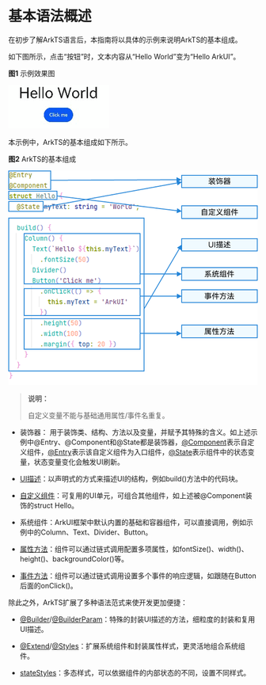 # 基本语法概述

在初步了解ArkTS语言后，本指南将以具体的示例来说明ArkTS的基本组成。

如下图所示，点击“按钮”时，文本内容从“Hello World”变为“Hello ArkUI”。

  **图1** 示例效果图  

![Video_2023-03-06_152548](figures/Video_2023-03-06_152548.gif)

本示例中，ArkTS的基本组成如下所示。

  **图2** ArkTS的基本组成  

![arkts-basic-grammar](figures/arkts-basic-grammar.png)

> **说明：**
>
> 自定义变量不能与基础通用属性/事件名重复。

- 装饰器： 用于装饰类、结构、方法以及变量，并赋予其特殊的含义。如上述示例中\@Entry、\@Component和\@State都是装饰器，[@Component](arkts-create-custom-components.md#component)表示自定义组件，[@Entry](arkts-create-custom-components.md#entry)表示该自定义组件为入口组件，[@State](arkts-state.md)表示组件中的状态变量，状态变量变化会触发UI刷新。

- [UI描述](arkts-declarative-ui-description.md)：以声明式的方式来描述UI的结构，例如build()方法中的代码块。

- [自定义组件](arkts-create-custom-components.md)：可复用的UI单元，可组合其他组件，如上述被\@Component装饰的struct Hello。

- 系统组件：ArkUI框架中默认内置的基础和容器组件，可以直接调用，例如示例中的Column、Text、Divider、Button。

- [属性方法](../../reference/apis-arkui/arkui-ts/ts-component-general-attributes.md)：组件可以通过链式调用配置多项属性，如fontSize()、width()、height()、backgroundColor()等。

- [事件方法](../../reference/apis-arkui/arkui-ts/ts-component-general-events.md)：组件可以通过链式调用设置多个事件的响应逻辑，如跟随在Button后面的onClick()。

除此之外，ArkTS扩展了多种语法范式来使开发更加便捷：

- [@Builder](arkts-builder.md)/[@BuilderParam](arkts-builderparam.md)：特殊的封装UI描述的方法，细粒度的封装和复用UI描述。

- [@Extend](arkts-extend.md)/[@Styles](arkts-style.md)：扩展系统组件和封装属性样式，更灵活地组合系统组件。

- [stateStyles](arkts-statestyles.md)：多态样式，可以依据组件的内部状态的不同，设置不同样式。
